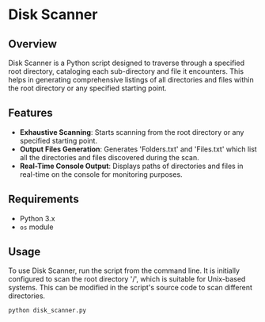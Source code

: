 # Disk Scanner

## Overview
Disk Scanner is a Python script designed to traverse through a specified root directory, cataloging each sub-directory and file it encounters. This helps in generating comprehensive listings of all directories and files within the root directory or any specified starting point.

## Features
- **Exhaustive Scanning**: Starts scanning from the root directory or any specified starting point.
- **Output Files Generation**: Generates 'Folders.txt' and 'Files.txt' which list all the directories and files discovered during the scan.
- **Real-Time Console Output**: Displays paths of directories and files in real-time on the console for monitoring purposes.

## Requirements
- Python 3.x
- `os` module

## Usage
To use Disk Scanner, run the script from the command line. It is initially configured to scan the root directory '/', which is suitable for Unix-based systems. This can be modified in the script's source code to scan different directories.

```bash
python disk_scanner.py
